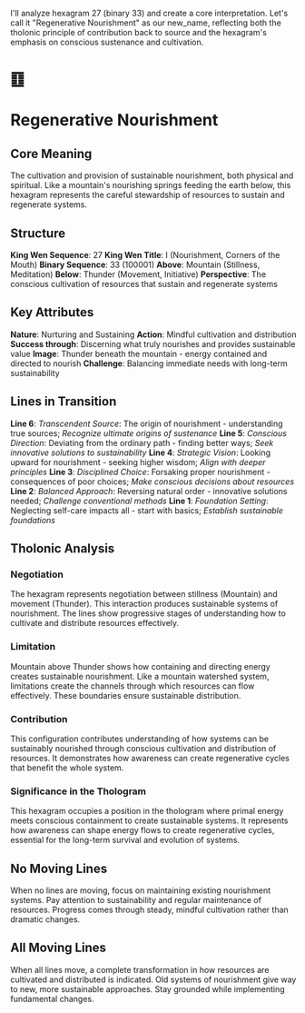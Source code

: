 I'll analyze hexagram 27 (binary 33) and create a core interpretation. Let's call it "Regenerative Nourishment" as our new_name, reflecting both the tholonic principle of contribution back to source and the hexagram's emphasis on conscious sustenance and cultivation.

# ䷚ 
# Regenerative Nourishment

## Core Meaning
The cultivation and provision of sustainable nourishment, both physical and spiritual. Like a mountain's nourishing springs feeding the earth below, this hexagram represents the careful stewardship of resources to sustain and regenerate systems.

## Structure
**King Wen Sequence**: 27
**King Wen Title**: I (Nourishment, Corners of the Mouth)
**Binary Sequence**: 33 (100001)
**Above**: Mountain (Stillness, Meditation)
**Below**: Thunder (Movement, Initiative)
**Perspective**: The conscious cultivation of resources that sustain and regenerate systems

## Key Attributes
**Nature**: Nurturing and Sustaining
**Action**: Mindful cultivation and distribution
**Success through**: Discerning what truly nourishes and provides sustainable value
**Image**: Thunder beneath the mountain - energy contained and directed to nourish
**Challenge**: Balancing immediate needs with long-term sustainability

## Lines in Transition
**Line 6**: *Transcendent Source*: The origin of nourishment - understanding true sources; *Recognize ultimate origins of sustenance*
**Line 5**: *Conscious Direction*: Deviating from the ordinary path - finding better ways; *Seek innovative solutions to sustainability*
**Line 4**: *Strategic Vision*: Looking upward for nourishment - seeking higher wisdom; *Align with deeper principles*
**Line 3**: *Disciplined Choice*: Forsaking proper nourishment - consequences of poor choices; *Make conscious decisions about resources*
**Line 2**: *Balanced Approach*: Reversing natural order - innovative solutions needed; *Challenge conventional methods*
**Line 1**: *Foundation Setting*: Neglecting self-care impacts all - start with basics; *Establish sustainable foundations*

## Tholonic Analysis
### Negotiation
The hexagram represents negotiation between stillness (Mountain) and movement (Thunder). This interaction produces sustainable systems of nourishment. The lines show progressive stages of understanding how to cultivate and distribute resources effectively.

### Limitation
Mountain above Thunder shows how containing and directing energy creates sustainable nourishment. Like a mountain watershed system, limitations create the channels through which resources can flow effectively. These boundaries ensure sustainable distribution.

### Contribution
This configuration contributes understanding of how systems can be sustainably nourished through conscious cultivation and distribution of resources. It demonstrates how awareness can create regenerative cycles that benefit the whole system.

### Significance in the Thologram
This hexagram occupies a position in the thologram where primal energy meets conscious containment to create sustainable systems. It represents how awareness can shape energy flows to create regenerative cycles, essential for the long-term survival and evolution of systems.

## No Moving Lines
When no lines are moving, focus on maintaining existing nourishment systems. Pay attention to sustainability and regular maintenance of resources. Progress comes through steady, mindful cultivation rather than dramatic changes.

## All Moving Lines
When all lines move, a complete transformation in how resources are cultivated and distributed is indicated. Old systems of nourishment give way to new, more sustainable approaches. Stay grounded while implementing fundamental changes.